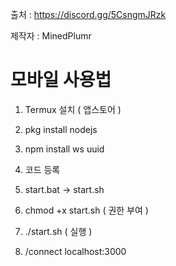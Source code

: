 출처 : https://discord.gg/5CsngmJRzk

제작자 : MinedPlumr

# 모바일 사용법

1. Termux 설치 ( 앱스토어 )

2. pkg install nodejs

3. npm install ws uuid

4. 코드 등록

5. start.bat -> start.sh

6. chmod +x start.sh ( 권한 부여 )

7. ./start.sh ( 실행 )

8. /connect localhost:3000
